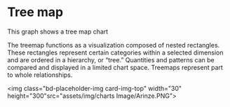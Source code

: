 # Tree map

This graph shows a tree map chart

The treemap functions as a visualization composed of nested rectangles. These rectangles represent certain categories within a selected dimension and are ordered in a hierarchy, or “tree.” Quantities and patterns can be compared and displayed in a limited chart space. Treemaps represent part to whole relationships.

<img class="bd-placeholder-img card-img-top" width="30" height="300"src="assets/img/charts Image/Arinze.PNG"></img>
